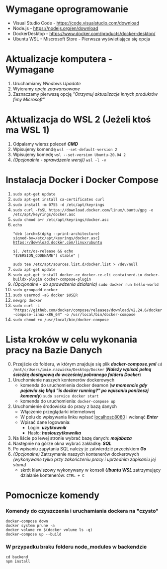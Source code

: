 # Wymagane oprogramowanie
- Visual Studio Code - https://code.visualstudio.com/download
- Node.js - https://nodejs.org/en/download
- DockerDesktop - https://www.docker.com/products/docker-desktop/
- Ubuntu WSL - Miscrosoft Store - Pierwsza wyświetlająca się opcja

# Aktualizacje komputera - Wymagane
1. Uruchamiamy *Windows Upadate*
2. Wyieramy *opcje zaawansowane*
3. Zaznaczamy pierwszę opcję *"Otrzymuj aktualizacje innych produktów fimy Microsoft"*

# Aktualizacja do WSL 2 (Jeżeli ktoś ma WSL 1)
1. Odpalamy wiersz poleceń ***CMD***
2. Wpisujemy komendę ```wsl --set-default-version 2```
3. Wpisujemy komedę ```wsl --set-version Ubuntu-20.04 2```
4. *(Opcjonalnie - sprawdzenie wersji)* ```wsl -l -v```

# Instalacja Docker i Docker Compose
1. ```sudo apt-get update```
2. ```sudo apt-get install ca-certificates curl```
3. ```sudo install -m 0755 -d /etc/apt/keyrings```
4. ```sudo curl -fsSL https://download.docker.com/linux/ubuntu/gpg -o /etc/apt/keyrings/docker.asc```
5. ```sudo chmod a+r /etc/apt/keyrings/docker.asc```
6. <code>echo \
  "deb [arch=$(dpkg --print-architecture) signed-by=/etc/apt/keyrings/docker.asc] https://download.docker.com/linux/ubuntu \
  $(. /etc/os-release && echo "$VERSION_CODENAME") stable" | \
  sudo tee /etc/apt/sources.list.d/docker.list > /dev/null</code>
7. ```sudo apt-get update```
8. ```sudo apt-get install docker-ce docker-ce-cli containerd.io docker-buildx-plugin docker-compose-plugin```
9. *(Opcjonalne - do sprawdzenia działania)* ```sudo docker run hello-world```
10. ```sudo groupadd docker```
11. ```sudo usermod -aG docker $USER```
12. ```newgrp docker```
13. ```sudo curl -L "https://github.com/docker/compose/releases/download/v2.24.6/docker-compose-linux-x86_64" -o /usr/local/bin/docker-compose```
14. ```sudo chmod +x /usr/local/bin/docker-compose```

# Lista kroków w celu wykonania pracy na Bazie Danych 
0. Przejście do folderu, w którym znajduje się plik ***docker-compose.yml***
    ``` cd /mnt/c/Users/imie.nazwisko/Desktop/Docker ``` (***Należy wpisać pełną ścieżkę dostępową do wcześniej pobranego folderu Docker***)
1. Uruchomienie naszych kontenerów dockerowych
    - komenda do uruchomienia docker deamon (***w momencie gdy pojawia się błąd "is docker running?" po wpisaniu poniżeszj komendy***)
    ``` sudo service docker start ```
    - komenda do uruchomienia:
    ``` docker-compose up ```
2. Uruchomienie środowiska do pracy z bazą danych
    - Włączenie przeglądarki internetowej
    - W polu do wpisywania linku wpisać [localhost:8080](http://localhost:8080/) i wcisnąć ***Enter***
    - Wpisać dane logowania: 
        - Login: ***uzytkownik***
        - Hasło: ***haslouzytkownika***
3. Na liście po lewej stronie wybrać bazę danych: ***mojabaza***
4. Następnie na górze okna wybrać zakładkę: ***SQL***
5. Po wpisaniu zapytania SQL należy je zatwierdzić przeciskiem ***Go***
6. *(Opcjonalne)* Zatrzymanie naszych kontenerów dockerowych *(wykonywane tylko przy zakończeniu pracy i uprzednim zapisaniu jej stanu)*
    - skrót klawiszowy wykonywany w konsoli ***Ubuntu WSL*** zatrzymujący działanie kontenerów: 
    ``` CTRL + C ```

# Pomocnicze komendy
### Komendy do czyszczenia i uruchamiania dockera na "czysto"
```
docker-compose down
docker system prune -a
docker volume rm $(docker volume ls -q)
docker-compose up --build
```

### W przypadku braku folderu node_modules w backendzie
```
cd backend
npm install
```